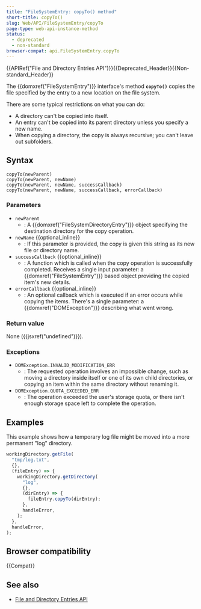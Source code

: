 ```yaml
---
title: "FileSystemEntry: copyTo() method"
short-title: copyTo()
slug: Web/API/FileSystemEntry/copyTo
page-type: web-api-instance-method
status:
  - deprecated
  - non-standard
browser-compat: api.FileSystemEntry.copyTo
---
```


{{APIRef("File and Directory Entries API")}}{{Deprecated_Header}}{{Non-standard_Header}}

The {{domxref("FileSystemEntry")}} interface's method
**`copyTo()`** copies the file
specified by the entry to a new location on the file system.

There are some
typical restrictions on what you can do:

- A directory can't be copied into itself.
- An entry can't be copied into its parent directory unless you specify a new name.
- When copying a directory, the copy is always recursive; you can't leave out
  subfolders.

## Syntax

```js-nolint
copyTo(newParent)
copyTo(newParent, newName)
copyTo(newParent, newName, successCallback)
copyTo(newParent, newName, successCallback, errorCallback)
```

### Parameters

- `newParent`
  - : A {{domxref("FileSystemDirectoryEntry")}} object specifying the destination
    directory for the copy operation.
- `newName` {{optional_inline}}
  - : If this parameter is provided, the copy is given this string as its new file or
    directory name.
- `successCallback` {{optional_inline}}
  - : A function which is called when the copy operation is successfully completed.
    Receives a single input parameter: a {{domxref("FileSystemEntry")}} based object
    providing the copied item's new details.
- `errorCallback` {{optional_inline}}
  - : An optional callback which is executed if an error occurs while copying the items.
    There's a single parameter: a {{domxref("DOMException")}} describing what went wrong.

### Return value

None ({{jsxref("undefined")}}).

### Exceptions

- `DOMException.INVALID_MODIFICATION_ERR`
  - : The requested operation involves an impossible change, such as moving a directory
    inside itself or one of its own child directories, or copying an item within the same
    directory without renaming it.
- `DOMException.QUOTA_EXCEEDED_ERR`
  - : The operation exceeded the user's storage quota, or there isn't enough storage space
    left to complete the operation.

## Examples

This example shows how a temporary log file might be moved into a more permanent "log"
directory.

```js
workingDirectory.getFile(
  "tmp/log.txt",
  {},
  (fileEntry) => {
    workingDirectory.getDirectory(
      "log",
      {},
      (dirEntry) => {
        fileEntry.copyTo(dirEntry);
      },
      handleError,
    );
  },
  handleError,
);
```

## Browser compatibility

{{Compat}}

## See also

- [File and Directory Entries API](/en-US/docs/Web/API/File_and_Directory_Entries_API)
